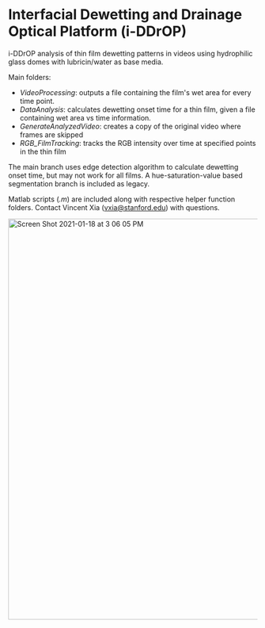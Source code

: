 # Interfacial Dewetting and Drainage Optical Platform (i-DDrOP)

i-DDrOP analysis of thin film dewetting patterns in videos using hydrophilic glass domes with lubricin/water as base media. 

Main folders:
- *VideoProcessing*: outputs a file containing the film's wet area for every time point.
- *DataAnalysis*: calculates dewetting onset time for a thin film, given a file containing wet area vs time information.
- *GenerateAnalyzedVideo*: creates a copy of the original video where frames are skipped
- *RGB_FilmTracking*: tracks the RGB intensity over time at specified points in the thin film

The main branch uses edge detection algorithm to calculate dewetting onset time, but may not work for all films. A hue-saturation-value based segmentation branch is included as legacy.

Matlab scripts (*.m*) are included along with respective helper function folders. Contact Vincent Xia (vxia@stanford.edu) with questions.

<img width="809" alt="Screen Shot 2021-01-18 at 3 06 05 PM" src="https://user-images.githubusercontent.com/33092902/104969938-b1587000-599e-11eb-80b5-56b3628beb0a.png">

